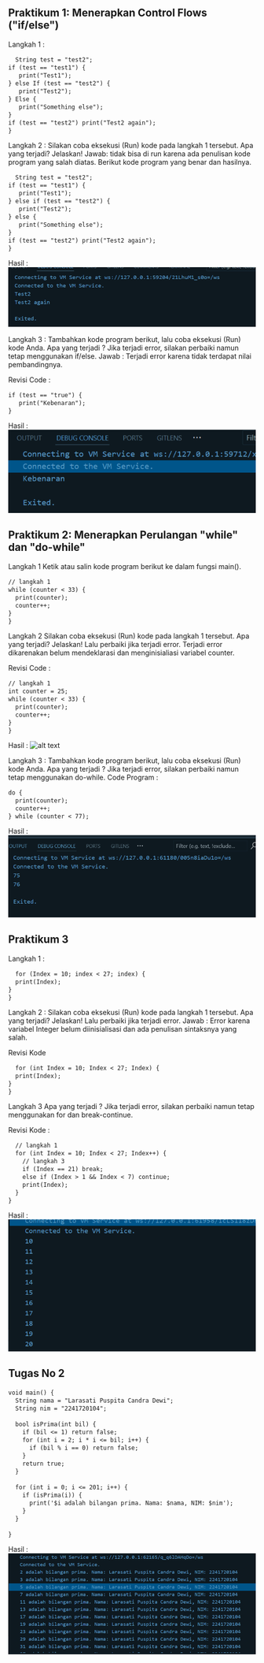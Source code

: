 ## Praktikum 1: Menerapkan Control Flows ("if/else")
Langkah 1 :
``` void main(){
  String test = "test2";
if (test == "test1") {
   print("Test1");
} else If (test == "test2") {
   print("Test2");
} Else {
   print("Something else");
}
if (test == "test2") print("Test2 again");
} 
```
Langkah 2 :
Silakan coba eksekusi (Run) kode pada langkah 1 tersebut. Apa yang terjadi? Jelaskan!
Jawab: tidak bisa di run karena ada penulisan kode program yang salah diatas. Berikut kode program yang benar dan hasilnya.

``` void main(){
  String test = "test2";
if (test == "test1") {
   print("Test1");
} else if (test == "test2") {
   print("Test2");
} else {
   print("Something else");
}
if (test == "test2") print("Test2 again");
}
```
Hasil :
![alt text](images/langkah2.png)

Langkah 3 :
Tambahkan kode program berikut, lalu coba eksekusi (Run) kode Anda.
Apa yang terjadi ? Jika terjadi error, silakan perbaiki namun tetap menggunakan if/else.
Jawab : Terjadi error karena tidak terdapat nilai pembandingnya.

Revisi Code :
``` String test = "true";
if (test == "true") {
   print("Kebenaran");
}
```
Hasil :
![alt text](images/langkah3.png)

## Praktikum 2: Menerapkan Perulangan "while" dan "do-while"

Langkah 1
Ketik atau salin kode program berikut ke dalam fungsi main().
``` void main(){
// langkah 1
while (counter < 33) {
  print(counter);
  counter++;
}
}
```

Langkah 2
Silakan coba eksekusi (Run) kode pada langkah 1 tersebut. Apa yang terjadi? Jelaskan! Lalu perbaiki jika terjadi error.
Terjadi error dikarenakan belum mendeklarasi dan menginisialiasi variabel counter.

Revisi Code :
``` void main(){
// langkah 1
int counter = 25;
while (counter < 33) {
  print(counter);
  counter++;
}
}
```

Hasil :
![alt text](images/langkah1prak2.png.png)

Langkah 3 :
Tambahkan kode program berikut, lalu coba eksekusi (Run) kode Anda.
Apa yang terjadi ? Jika terjadi error, silakan perbaiki namun tetap menggunakan do-while.
Code Program :
``` counter = 75;
do {
  print(counter);
  counter++;
} while (counter < 77);
```
Hasil :
![alt text](images/langkah3prak2.png)

## Praktikum 3

Langkah 1 :

```void main (){
  for (Index = 10; index < 27; index) {
  print(Index);
}
}
```

Langkah 2 :
Silakan coba eksekusi (Run) kode pada langkah 1 tersebut. Apa yang terjadi? Jelaskan! Lalu perbaiki jika terjadi error.
Jawab : Error karena variabel Integer belum diinisialisasi dan ada penulisan sintaksnya yang salah.

Revisi Kode 
``` void main (){
  for (int Index = 10; Index < 27; Index) {
  print(Index);
}
}
```

Langkah 3
Apa yang terjadi ? Jika terjadi error, silakan perbaiki namun tetap menggunakan for dan break-continue.

Revisi Kode :
``` void main() {
  // langkah 1
  for (int Index = 10; Index < 27; Index++) {
    // langkah 3
    if (Index == 21) break;
    else if (Index > 1 && Index < 7) continue;
    print(Index);
  }
}
```
Hasil : 
![alt text](images\langkah3prak3.png)

## Tugas No 2
``` 
void main() {
  String nama = "Larasati Puspita Candra Dewi";
  String nim = "2241720104";

  bool isPrima(int bil) {
    if (bil <= 1) return false;
    for (int i = 2; i * i <= bil; i++) {
      if (bil % i == 0) return false;
    }
    return true;
  }

  for (int i = 0; i <= 201; i++) {
    if (isPrima(i)) {
      print('$i adalah bilangan prima. Nama: $nama, NIM: $nim');
    }
  }
  
}
``` 

Hasil :
![alt text](images/tugas2.png)